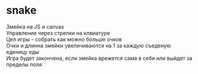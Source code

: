 # snake
Змейка на JS и canvas  
Управление через стрелки на клвиатуре  
Цел игры - собрать как можно больше очков  
Очки и длинна змейки увеличиваются на 1 за каждую съеденую еденицу еды  
Игра будет закончена, если змейка врежется сама в себя или выйдет за пределы поля  
